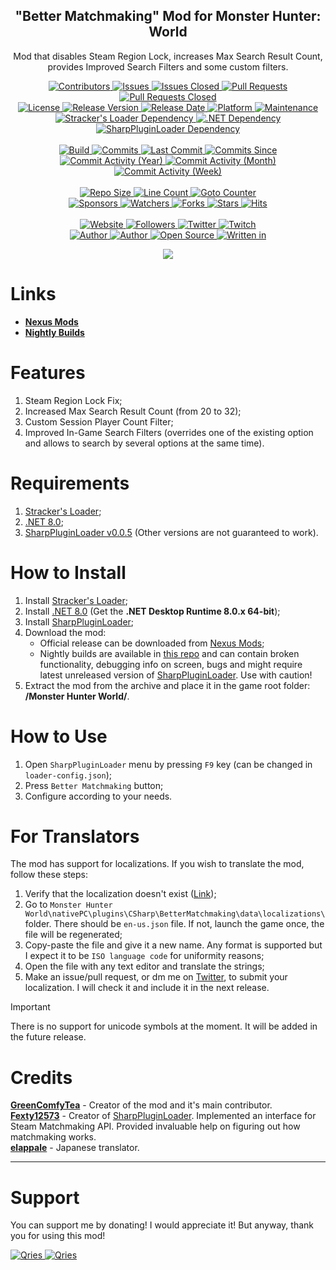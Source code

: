 <p align="center">
	<h2 align="center"><b>"Better Matchmaking" Mod for Monster Hunter: World</b></h2>
	<p align="center">Mod that disables Steam Region Lock, increases Max Search Result Count, provides Improved Search Filters and some custom filters. </p>
</p>

<p align="center">
	<a href="https://github.com/GreenComfyTea/MHW-Better-Matchmaking/graphs/contributors">
		<img alt="Contributors" src="https://custom-icon-badges.demolab.com/github/contributors/GreenComfyTea/MHW-Better-Matchmaking?logo=person-add" />
	</a>
	<a href="https://github.com/GreenComfyTea/MHW-Better-Matchmaking/issues">
		<img alt="Issues" src="https://custom-icon-badges.demolab.com/github/issues/GreenComfyTea/MHW-Better-Matchmaking?logo=issue-opened" />
	</a>
	<a href="https://github.com/GreenComfyTea/MHW-Better-Matchmaking/issues">
		<img alt="Issues Closed" src="https://custom-icon-badges.demolab.com/github/issues-closed/GreenComfyTea/MHW-Better-Matchmaking?logo=issue-closed" />
	</a>
	<a href="https://github.com/GreenComfyTea/MHW-Better-Matchmaking/pulls">
		<img alt="Pull Requests" src="https://custom-icon-badges.demolab.com/github/issues-pr/GreenComfyTea/MHW-Better-Matchmaking?logo=git-pull-request" />
	</a>
	<a href="https://github.com/GreenComfyTea/MHW-Better-Matchmaking/pulls">
		<img alt="Pull Requests Closed" src="https://custom-icon-badges.demolab.com/github/issues-pr-closed/GreenComfyTea/MHW-Better-Matchmaking?logo=git-pull-request-closed" />
	</a>
	<br>
	<a href="https://github.com/GreenComfyTea/MHW-Better-Matchmaking/blob/main/LICENSE">
		<img alt="License" src="https://custom-icon-badges.demolab.com/github/license/GreenComfyTea/MHW-Better-Matchmaking?logo=law" />
	</a>
	<a href="https://github.com/GreenComfyTea/MHW-Better-Matchmaking/releases">
		<img alt="Release Version" src="https://custom-icon-badges.demolab.com/github/v/release/GreenComfyTea/MHW-Better-Matchmaking?logo=tag" />
	</a>
	<a href="https://github.com/GreenComfyTea/MHW-Better-Matchmaking/releases">
		<img alt="Release Date" src="https://custom-icon-badges.demolab.com/github/release-date/GreenComfyTea/MHW-Better-Matchmaking?logo=clock" />
	</a>
	<a href="">
		<img alt="Platform" src="https://custom-icon-badges.demolab.com/badge/platform-win-blue?logo=device-desktop" />
	</a>
	<a href="">
		<img alt="Maintenance" src="https://custom-icon-badges.demolab.com/maintenance/yes/2024?logo=tools" />
	</a>
	<br>
	<a href="https://www.nexusmods.com/monsterhunterworld/mods/1982">
		<img alt="Stracker's Loader Dependency" src="https://custom-icon-badges.demolab.com/badge/dependency-Stracker%27s Loader-brightgreen?logo=package-dependencies" />
	</a>
	<a href="https://dotnet.microsoft.com/en-us/download/dotnet/8.0">
		<img alt=".NET Dependency" src="https://custom-icon-badges.demolab.com/badge/dependency-.NET%20v8.0-brightgreen?logo=package-dependencies" />
	</a>
	<a href="https://github.com/Fexty12573/SharpPluginLoader">
		<img alt="SharpPluginLoader Dependency" src="https://custom-icon-badges.demolab.com/badge/dependency-SharpPluginLoader%20v0.0.5-brightgreen?logo=package-dependencies" />
	</a>
	<br>
	<br>
	<a href="https://github.com/GreenComfyTea/MHW-Better-Matchmaking-Nightly/releases">
		<img alt="Build" src="https://custom-icon-badges.demolab.com/github/actions/workflow/status/GreenComfyTea/MHW-Better-Matchmaking/build-and-create-release.yml?logo=mark-github" />
	</a>
	<a href="https://github.com/GreenComfyTea/MHW-Better-Matchmaking/commits/main">
		<img alt="Commits" src="https://custom-icon-badges.demolab.com/github/commit-activity/t/GreenComfyTea/MHW-Better-Matchmaking?logo=git-commit" />
	</a>
	<a href="https://github.com/GreenComfyTea/MHW-Better-Matchmaking/commits/main">
		<img alt="Last Commit" src="https://custom-icon-badges.demolab.com/github/last-commit/GreenComfyTea/MHW-Better-Matchmaking?logo=git-commit" />
	</a>
	<a href="https://github.com/GreenComfyTea/MHW-Better-Matchmaking/commits/main">
		<img alt="Commits Since" src="https://custom-icon-badges.demolab.com/github/commits-since/GreenComfyTea/MHW-Better-Matchmaking/latest?logo=git-commit" />
	</a>
	<br>
	<a href="https://github.com/GreenComfyTea/MHW-Better-Matchmaking/graphs/commit-activity">
		<img alt="Commit Activity (Year)" src="https://custom-icon-badges.demolab.com/github/commit-activity/y/GreenComfyTea/MHW-Better-Matchmaking?logo=pulse" />
	</a>
	<a href="https://github.com/GreenComfyTea/MHW-Better-Matchmaking/graphs/commit-activity">
		<img alt="Commit Activity (Month)" src="https://custom-icon-badges.demolab.com/github/commit-activity/m/GreenComfyTea/MHW-Better-Matchmaking?logo=pulse" />
	</a>
	<a href="https://github.com/GreenComfyTea/MHW-Better-Matchmaking/graphs/commit-activity">
		<img alt="Commit Activity (Week)" src="https://custom-icon-badges.demolab.com/github/commit-activity/w/GreenComfyTea/MHW-Better-Matchmaking?logo=pulse" />
	</a>
	<br>
	<br>
	<a href="">
		<img alt="Repo Size" src="https://custom-icon-badges.demolab.com/github/repo-size/GreenComfyTea/MHW-Better-Matchmaking?logo=database" />
	</a>
	<a href="">
		<img alt="Line Count" src="https://sloc.xyz/github/GreenComfyTea/MHW-Better-Matchmaking" />
	</a>
	<a href="">
		<img alt="Goto Counter" src="https://custom-icon-badges.demolab.com/github/search/GreenComfyTea/MHW-Better-Matchmaking/goto?logo=git-compare" />
	</a>
	<br>
	<a href="https://github.com/sponsors/GreenComfyTea">
		<img alt="Sponsors" src="https://custom-icon-badges.demolab.com/github/sponsors/GreenComfyTea?logo=heart" />
	</a>
	<a href="https://github.com/GreenComfyTea/MHW-Better-Matchmaking/watchers">
		<img alt="Watchers" src="https://custom-icon-badges.demolab.com/github/watchers/GreenComfyTea/MHW-Better-Matchmaking?logo=eye" />
	</a>
	<a href="https://github.com/GreenComfyTea/MHW-Better-Matchmaking/forks">
		<img alt="Forks" src="https://custom-icon-badges.demolab.com/github/forks/GreenComfyTea/MHW-Better-Matchmaking?logo=repo-forked" />
	</a>
	<a href="https://github.com/GreenComfyTea/MHW-Better-Matchmaking/stargazers">
		<img alt="Stars" src="https://custom-icon-badges.demolab.com/github/stars/GreenComfyTea/MHW-Better-Matchmaking?logo=star" />
	</a>
	<a href="https://github.com/GreenComfyTea/MHW-Better-Matchmaking/graphs/traffic">
		<img alt="Hits" src="https://custom-icon-badges.demolab.com/endpoint?url=https://hits.dwyl.com/GreenComfyTea/MHW-Better-Matchmaking.json?color=blue&logo=eye" />
	</a>
	<br>
	<br>
	<a href="https://nexusmods.com/monsterhunterworld/mods/7263">
		<img alt="Website" src="https://custom-icon-badges.demolab.com/website?down_color=red&down_message=down&up_color=brightgreen&up_message=up&logo=link&url=https://nexusmods.com/monsterhunterworld/mods/7263" />
	</a>
	<a href="https://github.com/GreenComfyTea?tab=followers">
		<img alt="Followers" src="https://custom-icon-badges.demolab.com/github/followers/GreenComfyTea?logo=people" />
	</a>
	<a href="https://twitter.com/GreenComfyTea">
		<img alt="Twitter" src="https://img.shields.io/twitter/follow/GreenComfyTea?logo=twitter" />
	</a>
	<a href="https://mhwtwitch.tv/GreenComfyTea">
		<img alt="Twitch" src="https://img.shields.io/twitch/status/GreenComfyTea?logo=twitch" />
	</a>
	<br>
	<a href="https://github.com/GreenComfyTea">
		<img alt="Author" src="https://custom-icon-badges.demolab.com/badge/author-GreenComfyTea-green?logo=person" />
	</a>
  <a href="https://github.com/Fexty12573">
		<img alt="Author" src="https://custom-icon-badges.demolab.com/badge/author-Fexty12573-green?logo=person" />
	</a>
	<a href="https://github.com/topics/open-source">
		<img alt="Open Source" src="https://img.shields.io/badge/open%20source-%20yes-brightgreen?logo=openvpn" />
	</a>
	<a href="https://fexty12573.github.io/SharpPluginLoader/">
		<img alt="Written in" src="https://custom-icon-badges.demolab.com/badge/written%20in-c%23-178600?logo=terminal" />
	</a>
</p>

<p align="center">
	<a>
		<img align="center" src="https://github.com/GreenComfyTea/MHW-Better-Matchmaking/assets/30152047/c192bcb6-c7f2-4207-a348-d784ee73bdfd" />
	</a>
</p>

# Links
* **[Nexus Mods](https://nexusmods.com/monsterhunterworld/mods/7263)**
* **[Nightly Builds](https://github.com/GreenComfyTea/MHW-Better-Matchmaking-Nightly/releases)**

# Features
1. Steam Region Lock Fix;
2. Increased Max Search Result Count (from 20 to 32);
3. Custom Session Player Count Filter;
4. Improved In-Game Search Filters (overrides one of the existing option and allows to search by several options at the same time).

# Requirements
1. [Stracker's Loader](https://www.nexusmods.com/monsterhunterworld/mods/1982);
2. [.NET 8.0](https://dotnet.microsoft.com/en-us/download/dotnet/8.0);
3. [SharpPluginLoader v0.0.5](https://github.com/Fexty12573/SharpPluginLoader) (Other versions are not guaranteed to work).

# How to Install
1. Install [Stracker's Loader](https://www.nexusmods.com/monsterhunterworld/mods/1982);
2. Install [.NET 8.0](https://dotnet.microsoft.com/en-us/download/dotnet/8.0) (Get the **.NET Desktop Runtime 8.0.x 64-bit**);
3. Install [SharpPluginLoader](https://github.com/Fexty12573/SharpPluginLoader);
4. Download the mod:
    * Official release can be downloaded from [Nexus Mods](https://nexusmods.com/monsterhunterworld/mods/7263);
    * Nightly builds are available in [this repo](https://github.com/GreenComfyTea/MHW-Better-Matchmaking) and can contain broken functionality, debugging info on screen, bugs and might require latest unreleased version of [SharpPluginLoader](https://github.com/Fexty12573/SharpPluginLoader). Use with caution!
5. Extract the mod from the archive and place it in the game root folder: **/Monster Hunter World/**.

# How to Use
1. Open `SharpPluginLoader`﻿ menu by pressing `F9` key  (can be changed in `loader-config.json`);
2. Press `Better Matchmaking` button;
3. Configure according to your needs.

# For Translators
The mod has support for localizations. If you wish to translate the mod, follow these steps:
1. Verify that the localization doesn't exist ([Link](https://github.com/GreenComfyTea/MHW-Better-Matchmaking/tree/main/BetterMatchmaking/data/localizations));
2. Go to `Monster Hunter World\nativePC\plugins\CSharp\BetterMatchmaking\data\localizations\` folder. There should be `en-us.json` file. If not, launch the game once, the file will be regenerated;
3. Copy-paste the file and give it a new name. Any format is supported but I expect it to be `ISO language code` for uniformity reasons;
4. Open the file with any text editor and translate the strings;
5. Make an issue/pull request, or dm me on [Twitter](https://twitter.com/GreenComfyTea), to submit your localization. I will check it and include it in the next release.

> [!IMPORTANT]
> There is no support for unicode symbols at the moment. It will be added in the future release.

# Credits
**[GreenComfyTea](https://github.com/GreenComfyTea)** - Creator of the mod and it's main contributor.  
**[Fexty12573](https://github.com/Fexty12573)** - Creator of [SharpPluginLoader](https://github.com/Fexty12573/SharpPluginLoader). Implemented an interface for Steam Matchmaking API. Provided invaluable help on figuring out how matchmaking works.  
**[elappale](https://github.com/elappale)** - Japanese translator.
 
***
# Support

You can support me by donating! I would appreciate it! But anyway, thank you for using this mod!

 <a href="https://streamelements.com/GreenComfyTea/tip">
  <img alt="Qries" src="https://panels.twitch.tv/panel-48897356-image-c6155d48-b689-4240-875c-f3141355cb56">
</a>
<a href="https://ko-fi.com/GreenComfyTea">
  <img alt="Qries" src="https://panels.twitch.tv/panel-48897356-image-c2fcf835-87e4-408e-81e8-790789c7acbc">
</a>

